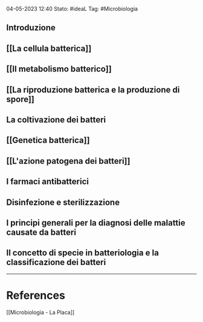 04-05-2023 12:40
Stato: #ideaL
Tag: #Microbiologia 

## Introduzione
## [[La cellula batterica]]
## [[Il metabolismo batterico]]
## [[La riproduzione batterica e la produzione di spore]]
## La coltivazione dei batteri
## [[Genetica batterica]]
## [[L'azione patogena dei batteri]]
## I farmaci antibatterici
## Disinfezione e sterilizzazione
## I principi generali per la diagnosi delle malattie causate da batteri
## Il concetto di specie in batteriologia e la classificazione dei batteri




---
# References
[[Microbiologia - La Placa]]